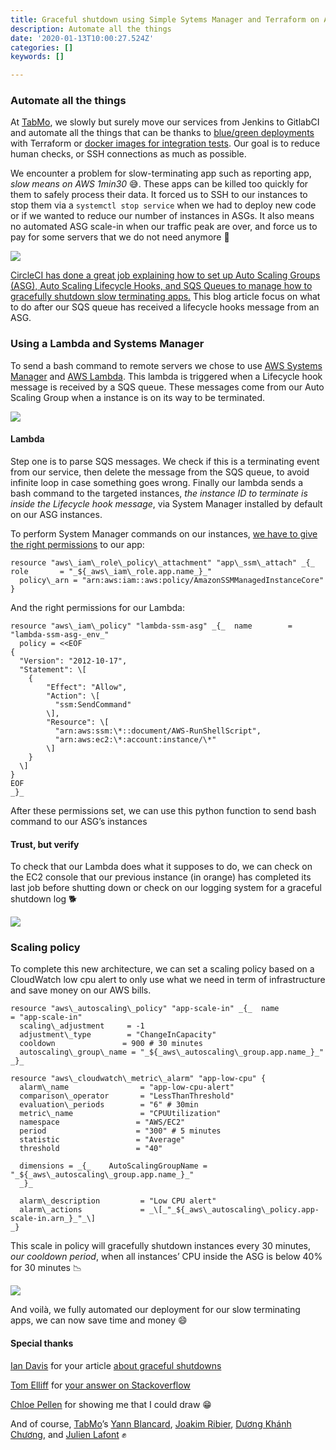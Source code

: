 ```yaml
---
title: Graceful shutdown using Simple Sytems Manager and Terraform on AWS
description: Automate all the things
date: '2020-01-13T10:00:27.524Z'
categories: []
keywords: []

---
```


### Automate all the things

At [TabMo](https://labs.tabmo.io/), we slowly but surely move our services from Jenkins to GitlabCI and automate all the things that can be thanks to [blue/green deployments](https://martinfowler.com/bliki/BlueGreenDeployment.html) with Terraform or [docker images for integration tests](https://docs.gitlab.com/ee/ci/docker/using_docker_images.html#what-is-a-service). Our goal is to reduce human checks, or SSH connections as much as possible.

We encounter a problem for slow-terminating app such as reporting app, _slow means on AWS 1min30_ 😅. These apps can be killed too quickly for them to safely process their data. It forced us to SSH to our instances to stop them via a `systemctl stop service` when we had to deploy new code or if we wanted to reduce our number of instances in ASGs. It also means no automated ASG scale-in when our traffic peak are over, and force us to pay for some servers that we do not need anymore 💸

![](https://cdn-images-1.medium.com/max/800/1*9WUAFw0gYHTiijr6TsFlTA.png)

[CircleCI has done a great job explaining how to set up Auto Scaling Groups (ASG), Auto Scaling Lifecycle Hooks, and SQS Queues to manage how to gracefully shutdown slow terminating apps.](https://circleci.com/blog/graceful-shutdown-using-aws/) This blog article focus on what to do after our SQS queue has received a lifecycle hooks message from an ASG.

### Using a Lambda and Systems Manager

To send a bash command to remote servers we chose to use [AWS Systems Manager](https://aws.amazon.com/systems-manager/) and [AWS Lambda](https://docs.aws.amazon.com/lambda/latest/dg/with-sqs-create-package.html#with-sqs-example-deployment-pkg-python). This lambda is triggered when a Lifecycle hook message is received by a SQS queue. These messages come from our Auto Scaling Group when a instance is on its way to be terminated.

![](https://cdn-images-1.medium.com/max/800/1*Hz4oNUUhRZO6Smnp8xHlcQ.jpeg)

#### Lambda

Step one is to parse SQS messages. We check if this is a terminating event from our service, then delete the message from the SQS queue, to avoid infinite loop in case something goes wrong. Finally our lambda sends a bash command to the targeted instances, _the instance ID to terminate is inside the Lifecycle hook message_, via System Manager installed by default on our ASG instances.

To perform System Manager commands on our instances, [we have to give the right permissions](https://docs.aws.amazon.com/systems-manager/latest/userguide/auth-and-access-control-iam-identity-based-access-control.html#managed-policies) to our app:
```
resource "aws\_iam\_role\_policy\_attachment" "app\_ssm\_attach" _{_  role       = "_${_aws\_iam\_role.app.name_}_"  
  policy\_arn = "arn:aws:iam::aws:policy/AmazonSSMManagedInstanceCore"  
}
```
And the right permissions for our Lambda:

```
resource "aws\_iam\_policy" "lambda-ssm-asg" _{_  name        = "lambda-ssm-asg-_env_"  
  policy = <<EOF  
{  
  "Version": "2012-10-17",  
  "Statement": \[  
    {  
        "Effect": "Allow",  
        "Action": \[  
          "ssm:SendCommand"  
        \],  
        "Resource": \[  
          "arn:aws:ssm:\*::document/AWS-RunShellScript",  
          "arn:aws:ec2:\*:account:instance/\*"  
        \]  
    }  
  \]  
}  
EOF  
_}_
```
After these permissions set, we can use this python function to send bash command to our ASG’s instances

#### Trust, but verify

To check that our Lambda does what it supposes to do, we can check on the EC2 console that our previous instance (in orange) has completed its last job before shutting down or check on our logging system for a graceful shutdown log 🐕

![](https://cdn-images-1.medium.com/max/800/1*3rlBJIOMDjc5TYYZI6lyAQ.png)

### Scaling policy

To complete this new architecture, we can set a scaling policy based on a CloudWatch low cpu alert to only use what we need in term of infrastructure and save money on our AWS bills.
```
resource "aws\_autoscaling\_policy" "app-scale-in" _{_  name                   = "app-scale-in"  
  scaling\_adjustment     = -1  
  adjustment\_type        = "ChangeInCapacity"  
  cooldown               = 900 # 30 minutes  
  autoscaling\_group\_name = "_${_aws\_autoscaling\_group.app.name_}_"  
_}_

resource "aws\_cloudwatch\_metric\_alarm" "app-low-cpu" {  
  alarm\_name                = "app-low-cpu-alert"  
  comparison\_operator       = "LessThanThreshold"  
  evaluation\_periods        = "6" # 30min  
  metric\_name               = "CPUUtilization"  
  namespace                 = "AWS/EC2"  
  period                    = "300" # 5 minutes  
  statistic                 = "Average"  
  threshold                 = "40"

  dimensions = _{_    AutoScalingGroupName = "_${_aws\_autoscaling\_group.app.name_}_"  
  _}_

  alarm\_description         = "Low CPU alert"  
  alarm\_actions             = _\[_"_${_aws\_autoscaling\_policy.app-scale-in.arn_}_"_\]  
_}
```

This scale in policy will gracefully shutdown instances every 30 minutes, _our cooldown period_, when all instances’ CPU inside the ASG is below 40% for 30 minutes 📉

![](https://cdn-images-1.medium.com/max/800/1*m6p5EBZqQlXZGGYBRgJh1A.png)

And voilà, we fully automated our deployment for our slow terminating apps, we can now save time and money 😄

#### Special thanks

[Ian Davis](https://medium.com/u/2e3b8b941b1a) for your article [about graceful shutdowns](https://circleci.com/blog/graceful-shutdown-using-aws/)

[Tom Elliff](https://medium.com/u/1f3895ec33e) for [your answer on Stackoverflow](https://stackoverflow.com/a/58525079/3535853)

[Chloe Pellen](https://medium.com/u/8d7bdf15f710) for showing me that I could draw 😁

And of course, [TabMo](https://labs.tabmo.io/)’s [Yann Blancard](https://medium.com/u/66a951eadd5f), [Joakim Ribier](https://medium.com/u/e7b93f173b2b), [Dương Khánh Chương](https://medium.com/u/d473c7336a1a), and [Julien Lafont](https://medium.com/u/63af75b950c7) ✊

